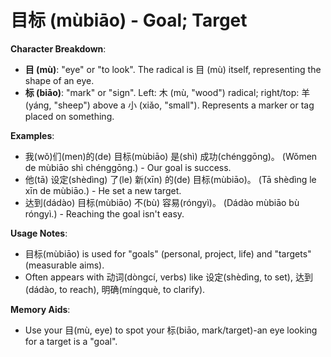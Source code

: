 # **目标 (mùbiāo) - Goal; Target**

**Character Breakdown**:  
- **目 (mù)**: "eye" or "to look". The radical is 目 (mù) itself, representing the shape of an eye.  
- **标 (biāo)**: "mark" or "sign". Left: 木 (mù, "wood") radical; right/top: 羊 (yáng, "sheep") above a 小 (xiǎo, "small"). Represents a marker or tag placed on something.

**Examples**:  
- 我(wǒ)们(men)的(de) 目标(mùbiāo) 是(shì) 成功(chénggōng)。 (Wǒmen de mùbiāo shì chénggōng.) - Our goal is success.  
- 他(tā) 设定(shèdìng) 了(le) 新(xīn) 的(de) 目标(mùbiāo)。 (Tā shèdìng le xīn de mùbiāo.) - He set a new target.  
- 达到(dádào) 目标(mùbiāo) 不(bù) 容易(róngyì)。 (Dádào mùbiāo bù róngyì.) - Reaching the goal isn't easy.

**Usage Notes**:  
- 目标(mùbiāo) is used for "goals" (personal, project, life) and "targets" (measurable aims).  
- Often appears with 动词(dòngcí, verbs) like 设定(shèdìng, to set), 达到(dádào, to reach), 明确(míngquè, to clarify).

**Memory Aids**:  
- Use your 目(mù, eye) to spot your 标(biāo, mark/target)-an eye looking for a target is a "goal".